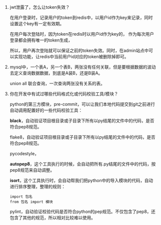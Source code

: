 1. jwt泄露了，怎么让token失效？

   在用户登录时，记录用户的token到redis中，以用户id作为key来记录，同时设置这个key有一定有效期。

   在用户每次登陆时，因为token在redis时以用户id作为key的， 作为每次用户登录都会拥有唯一的token生成，

   所以，用户再次登陆就可以保证之前的token失效。同时，在admin站点中可以实现功能，让redis中当前用户id对应的token被删除掉即可。

2. mysql中，一个表A，另一个表B，两张没有任何关联，但是要根据数据的波动去定义查询数据数据，到底是A装B，还是B装A。

   union all 联合查询，一次查询两张没有关系的表。





3. 你在开发中有试过哪些代码格式化或代码校验工具/模块？

   python的第三方模块，pre-commit，可以让我们本地代码提交到git之前进行自动调用配置好的一些代码校验工具：

   **black**，自动验证项目根目录或子目录下所有以py结尾的文件中的代码，是否符合pep8规范。

   flake8，自动验证项目根目录或子目录下所有以py结尾的文件中的代码，是否符合pep8规范。

   pycodestyle，

   **autopep8**，这个工具执行的时候，会自动把所有.py结尾的文件中的代码，按pep8规范来自动调整。

   **isort**，这个工具执行时，会自动帮我们把python中的导入模块的代码，自动进行排序整理，整理的规则：

    ```
   import 包名
   from 包名 import 模块
    ```

   pylint，自动验证校验代码是否符合python的pep规范。不仅包含了pep8，还包含了其他的规范，所以相对比较难以使用。